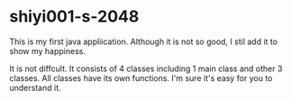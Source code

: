 # shiyi001-s-2048
This is my first java appliication. Although it is not so good, I stil add it to show my happiness.

It is not diffcult. It consists of 4 classes including 1 main class and other 3 classes.
All classes have its own functions. I'm sure it's easy for you to understand it.
